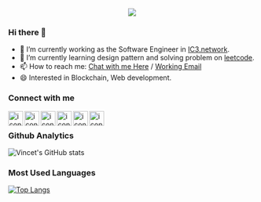 <h1 align="center">
  <a href="https://git.io/typing-svg">
    <img src="https://readme-typing-svg.herokuapp.com?color=50A1FF&center=true&vCenter=true&lines=Hello%2C+Visitor!+%F0%9F%92%96;I'm+Ting-Hsuan+Wang.+%F0%9F%98%80">
  </a>
</h1>

### Hi there 👋
- 🔭 I’m currently working as the Software Engineer in [IC3.network](https://ic3.network/).
- 🌱 I’m currently learning design pattern and solving problem on [leetcode](https://leetcode.com/TingSyuanWang/).
- 📫 How to reach me: <a href="mailto:vincent@fishboneapps.com">Chat with me Here</a> / <a href="mailto:vincent@fishboneapps.com">Working Email</a>
- 😄 Interested in Blockchain, Web development.

### Connect with me

<a href="https://github.com/TingSyuanWang/"><img align="left" src="https://user-images.githubusercontent.com/8935531/161361217-c7dd130c-0eae-46b0-9652-42787925d8a0.gif" alt="icon | Github" width="30px"/></a>
<a href="https://www.linkedin.com/in/twang443/"><img align="left" src="https://user-images.githubusercontent.com/8935531/161361105-247123fe-99da-4822-bd22-c659def68552.gif" alt="icon | LinkedIn" width="30px"/></a>
<a href="https://www.facebook.com/twang443/"><img align="left" src="https://user-images.githubusercontent.com/8935531/161361100-1fe2b952-4a79-48ec-8646-58f1f4f9738c.gif" alt="icon | Facebook" width="30px"/></a>
<a href="https://www.instagram.com/twang443/"><img align="left" src="https://user-images.githubusercontent.com/8935531/161361084-a010cae7-5b98-4d09-a189-03862dc6e86e.gif" alt="icon | Instagram" width="30px"/></a>
<a href="https://twitter.com/twang443"><img align="left" src="https://user-images.githubusercontent.com/8935531/161361040-8733e89d-61cd-40c5-b5f1-b02c75896e99.gif" alt="icon | Twitter" width="30px"/></a>
<a href="https://vincent.fishboneapps.com/"><img align="left" src="https://user-images.githubusercontent.com/8935531/161361199-b94ec773-232d-4bae-a34d-6a6333504cf6.png" alt="icon | Hexo" width="30px"/></a><br>

### Github Analytics
![Vincet's GitHub stats](https://github-readme-stats.vercel.app/api?username=TingSyuanWang&show_icons=true&count_private=true)<br>

### Most Used Languages
[![Top Langs](https://github-readme-stats.vercel.app/api/top-langs/?username=TingSyuanWang&layout=compact&langs_count=10)](https://github.com/TingSyuanWang/github-readme-stats)
